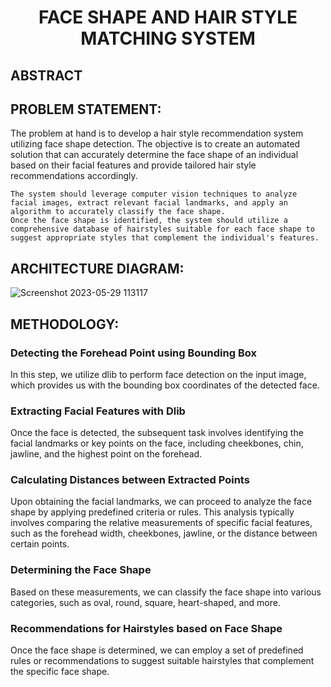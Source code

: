 # <p align = "center"> FACE SHAPE AND HAIR STYLE MATCHING SYSTEM </p>

## ABSTRACT

## PROBLEM STATEMENT:
The problem at hand is to develop a hair style recommendation system utilizing face shape detection. The objective is to create an automated solution that can accurately determine the face shape of an individual based on their facial features and provide tailored hair style recommendations accordingly. 	

	The system should leverage computer vision techniques to analyze facial images, extract relevant facial landmarks, and apply an algorithm to accurately classify the face shape.                           Once the face shape is identified, the system should utilize a comprehensive database of hairstyles suitable for each face shape to suggest appropriate styles that complement the individual's features. 

## ARCHITECTURE DIAGRAM:

![Screenshot 2023-05-29 113117](https://github.com/Dineshkumar200/MINIPROJECT/assets/75235789/5e2d748f-e107-4c5b-bf64-2922da598d77)

## METHODOLOGY:

### Detecting the Forehead Point using Bounding Box

In this step, we utilize dlib to perform face detection on the input image, which provides us with the bounding box coordinates of the detected face.

### Extracting Facial Features with Dlib

Once the face is detected, the subsequent task involves identifying the facial landmarks or key points on the face, including cheekbones, chin, jawline, and the highest point on the forehead.

### Calculating Distances between Extracted Points

Upon obtaining the facial landmarks, we can proceed to analyze the face shape by applying predefined criteria or rules. This analysis typically involves comparing the relative measurements of specific facial features, such as the forehead width, cheekbones, jawline, or the distance between certain points.

### Determining the Face Shape

Based on these measurements, we can classify the face shape into various categories, such as oval, round, square, heart-shaped, and more.

### Recommendations for Hairstyles based on Face Shape

Once the face shape is determined, we can employ a set of predefined rules or recommendations to suggest suitable hairstyles that complement the specific face shape.

